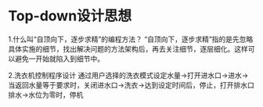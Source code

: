 # Top-down设计思想
1.什么叫“自顶向下，逐步求精”的编程方法？
“自顶向下，逐步求精”指的是先忽略具体实施的细节，找出解决问题的方法架构后，再去关注细节，逐层细化。这样可以避免一开始就陷入到细节中。

2.洗衣机控制程序设计
通过用户选择的洗衣模式设定水量->打开进水口->进水->当返回水量等于要求时，关闭进水口->洗衣->达到设定时间后，停止，打开排水口排水->水位为零时，停机